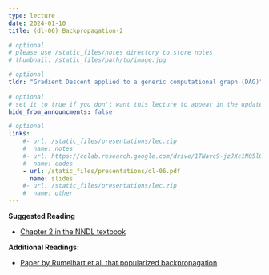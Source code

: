 ```yaml
---
type: lecture
date: 2024-01-10
title: (dl-06) Backpropagation-2

# optional
# please use /static_files/notes directory to store notes
# thumbnail: /static_files/path/to/image.jpg

# optional
tldr: "Gradient Descent applied to a generic computational graph (DAG)"
  
# optional
# set it to true if you don't want this lecture to appear in the updates section
hide_from_announcments: false

# optional
links: 
    #- url: /static_files/presentations/lec.zip
    #  name: notes
    #- url: https://colab.research.google.com/drive/1TNavc9-jzJXc1N05l06KYfgaSmu7zqxN?usp=sharing
    #  name: codes
    - url: /static_files/presentations/dl-06.pdf
      name: slides
    #- url: /static_files/presentations/lec.zip
    #  name: other
---
```


**Suggested Reading**
- [Chapter 2 in the NNDL textbook](http://neuralnetworksanddeeplearning.com/chap2.html)
  
**Additional Readings:**
- [Paper by Rumelhart et al. that popularized backpropagation](https://www.nature.com/articles/323533a0)
